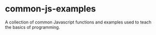 # common-js-examples
A collection of common Javascript functions and examples used to teach the basics of programming.
